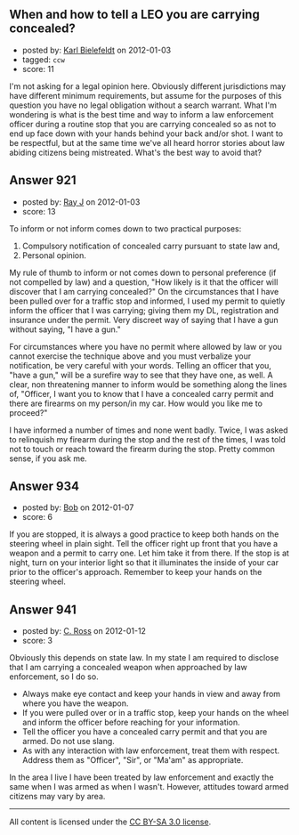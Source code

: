 ## When and how to tell a LEO you are carrying concealed?

- posted by: [Karl Bielefeldt](https://stackexchange.com/users/-1/288-karl-bielefeldt) on 2012-01-03
- tagged: `ccw`
- score: 11

<p>I'm not asking for a legal opinion here.  Obviously different jurisdictions may have different minimum requirements, but assume for the purposes of this question you have no legal obligation without a search warrant.  What I'm wondering is what is the best time and way to inform a law enforcement officer during a routine stop that you are carrying concealed so as not to end up face down with your hands behind your back and/or shot.  I want to be respectful, but at the same time we've all heard horror stories about law abiding citizens being mistreated.  What's the best way to avoid that?</p>



## Answer 921

- posted by: [Ray J](https://stackexchange.com/users/-1/166-ray-j) on 2012-01-03
- score: 13

<p>To inform or not inform comes down to two practical purposes:</p>

<ol>
<li>Compulsory notification of concealed carry pursuant to state law and,</li>
<li>Personal opinion.</li>
</ol>

<p>My rule of thumb to inform or not comes down to personal preference (if not compelled by law) and a question, "How likely is it that the officer will discover that I am carrying concealed?"  On the circumstances that I have been pulled over for a traffic stop and informed, I used my permit to quietly inform the officer that I was carrying; giving them my DL, registration and insurance under the permit.  Very discreet way of saying that I have a gun without saying, "I have a gun."</p>

<p>For circumstances where you have no permit where allowed by law or you cannot exercise the technique above and you must verbalize your notification, be very careful with your words.  Telling an officer that you, "have a gun," will be a surefire way to see that they have one, as well.  A clear, non threatening manner to inform would be something along the lines of, "Officer, I want you to know that I have a concealed carry permit and there are firearms on my person/in my car.  How would you like me to proceed?"</p>

<p>I have informed a number of times and none went badly.  Twice, I was asked to relinquish my firearm during the stop and the rest of the times, I was told not to touch or reach toward the firearm during the stop.  Pretty common sense, if you ask me.</p>



## Answer 934

- posted by: [Bob](https://stackexchange.com/users/-1/352-bob) on 2012-01-07
- score: 6

<p>If you are stopped, it is always a good practice to keep both hands on the steering wheel in plain sight. Tell the officer right up front that you have a weapon and a permit to carry one. Let him take it from there. If the stop is at night, turn on your interior light so that it illuminates the inside of your car prior to the officer's approach. Remember to keep your hands on the steering wheel.</p>



## Answer 941

- posted by: [C. Ross](https://stackexchange.com/users/-1/132-c-ross) on 2012-01-12
- score: 3

<p>Obviously this depends on state law.  In my state I am required to disclose that I am carrying a concealed weapon when approached by law enforcement, so I do so.  </p>

<ul>
<li>Always make eye contact and keep your hands in view and away from where you have the weapon.</li>
<li>If you were pulled over or in a traffic stop, keep your hands on the wheel and inform the officer before reaching for your information.</li>
<li>Tell the officer you have a concealed carry permit and that you are armed.  Do not use slang.</li>
<li>As with any interaction with law enforcement, treat them with respect.  Address them as "Officer", "Sir", or "Ma'am" as appropriate.</li>
</ul>

<p>In the area I live I have been treated by law enforcement and exactly the same when I was armed as when I wasn't.   However, attitudes toward armed citizens may vary by area.</p>




---

All content is licensed under the [CC BY-SA 3.0 license](https://creativecommons.org/licenses/by-sa/3.0/).
